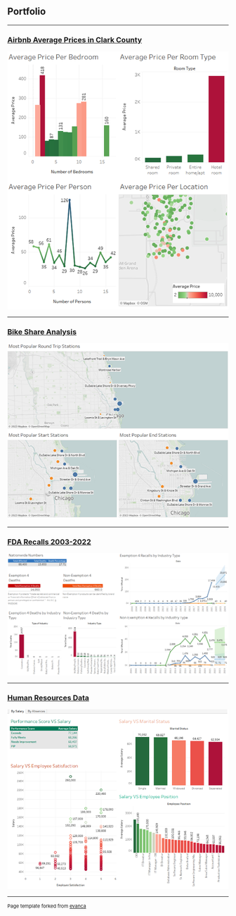 ## Portfolio

---

### [Airbnb Average Prices in Clark County](https://github.com/alykea/Airbnb_Clark_County)

<img src="https://github.com/alykea/alykea.github.io/blob/master/images/cover.png?raw=true"/>

---
### [Bike Share Analysis](https://github.com/alykea/Bike_Share_Analysis)

<img src="https://github.com/alykea/alykea.github.io/blob/master/images/bike%20share%20analysis%20cover.png?raw=true"/>

---
### [FDA Recalls 2003-2022](https://github.com/alykea/FDA_Recalls_2003_to_2022)

<img src="https://github.com/alykea/alykea.github.io/blob/master/images/fda_cover.png?raw=true"/>

---
### [Human Resources Data](https://github.com/alykea/Human_Resources_Data_Analysis)

<img src="https://github.com/alykea/alykea.github.io/blob/master/images/hr%20cover.png?raw=true"/>

---
<p style="font-size:11px">Page template forked from <a href="https://github.com/evanca/quick-portfolio">evanca</a></p>
<!-- Remove above link if you don't want to attibute -->
